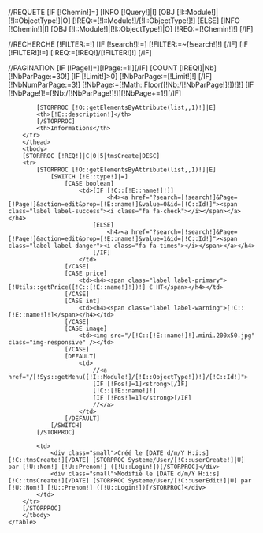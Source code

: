 
//REQUETE
[IF [!Chemin!]=]
    [INFO [!Query!]|I]
    [OBJ [!I::Module!]|[!I::ObjectType!]|O]
    [!REQ:=[!I::Module!]/[!I::ObjectType!]!]
[ELSE]
    [INFO [!Chemin!]|I]
    [OBJ [!I::Module!]|[!I::ObjectType!]|O]
    [!REQ:=[!Chemin!]!]
[/IF]

//RECHERCHE
[!FILTER:=!]
[IF [!search!]!=]
    [!FILTER:=~[!search!]!]
[/IF]
[IF [!FILTER!]!=]
    [!REQ:=[!REQ!]/[!FILTER!]!]
[/IF]

//PAGINATION
[IF [!Page!]=][!Page:=1!][/IF]
[COUNT [!REQ!]|Nb]
[!NbParPage:=30!]
[IF [!Limit!]>0]
    [!NbParPage:=[!Limit!]!]
[/IF]
[!NbNumParPage:=3!]
[!NbPage:=[!Math::Floor([!Nb:/[!NbParPage!]!])!]!]
[IF [!NbPage!]!=[!Nb:/[!NbParPage!]!]][!NbPage+=1!][/IF]



<div class="table-responsive">
    <table class="table table-striped">
        <thead>
        <tr>

            [STORPROC [!O::getElementsByAttribute(list,,1)!]|E]
            <th>[!E::description!]</th>
            [/STORPROC]
            <th>Informations</th>
        </tr>
        </thead>
        <tbody>
        [STORPROC [!REQ!]|C|0|5|tmsCreate|DESC]
        <tr>
            [STORPROC [!O::getElementsByAttribute(list,,1)!]|E]
                [SWITCH [!E::type!]|=]
                    [CASE boolean]
                        <td>[IF [!C::[!E::name!]!]]
                                <h4><a href="?search=[!search!]&Page=[!Page!]&action=edit&prop=[!E::name!]&value=0&id=[!C::Id!]"><span class="label label-success"><i class="fa fa-check"></i></span></a></h4>
                            [ELSE]
                                <h4><a href="?search=[!search!]&Page=[!Page!]&action=edit&prop=[!E::name!]&value=1&id=[!C::Id!]"><span class="label label-danger"><i class="fa fa-times"></i></span></a></h4>
                            [/IF]
                        </td>
                    [/CASE]
                    [CASE price]
                        <td><h4><span class="label label-primary">[!Utils::getPrice([!C::[!E::name!]!])!] € HT</span></h4></td>
                    [/CASE]
                    [CASE int]
                        <td><h4><span class="label label-warning">[!C::[!E::name!]!]</span></h4></td>
                    [/CASE]
                    [CASE image]
                        <td><img src="/[!C::[!E::name!]!].mini.200x50.jpg" class="img-responsive" /></td>
                    [/CASE]
                    [DEFAULT]
                        <td>
                            //<a href="/[!Sys::getMenu([!I::Module!]/[!I::ObjectType!])!]/[!C::Id!]">
                            [IF [!Pos!]=1]<strong>[/IF]
                            [!C::[!E::name!]!]
                            [IF [!Pos!]=1]</strong>[/IF]
                            //</a>
                        </td>
                    [/DEFAULT]
                [/SWITCH]
            [/STORPROC]

            <td>
                <div class="small">Créé le [DATE d/m/Y H:i:s][!C::tmsCreate!][/DATE] [STORPROC Systeme/User/[!C::userCreate!]|U] par [!U::Nom!] [!U::Prenom!] ([!U::Login!])[/STORPROC]</div>
                <div class="small">Modifié le [DATE d/m/Y H:i:s][!C::tmsCreate!][/DATE] [STORPROC Systeme/User/[!C::userEdit!]|U] par [!U::Nom!] [!U::Prenom!] ([!U::Login!])[/STORPROC]</div>
            </td>
        </tr>
        [/STORPROC]
        </tbody>
    </table>
</div>
